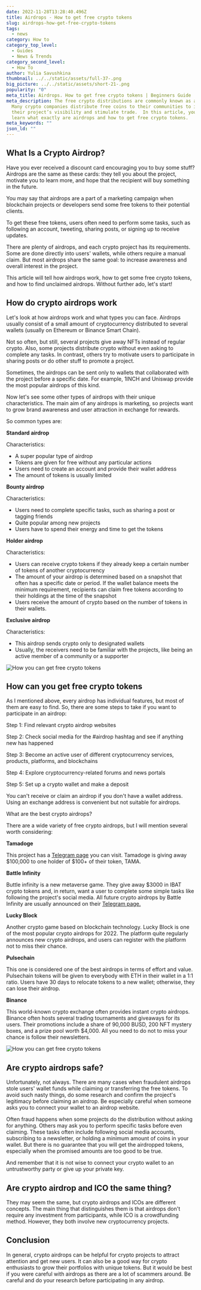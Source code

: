 ```yaml
---
date: 2022-11-28T13:28:40.496Z
title: Airdrops - How to get free crypto tokens
slug: airdrops-how-get-free-crypto-tokens
tags:
  - news
category: How to
category_top_level:
  - Guides
  - News & Trends
category_second_level:
  - How To
author: Yulia Savushkina
thumbnail: ../../static/assets/full-37-.png
big_picture: ../../static/assets/short-21-.png
popularity: "0"
meta_title: Airdrops. How to get free crypto tokens | Beginners Guide | A-ADS Blog
meta_description: The free crypto distributions are commonly known as airdrops.
  Many crypto companies distribute free coins to their communities to increase
  their project’s visibility and stimulate trade.  In this article, you will
  learn what exactly are airdrops and how to get free crypto tokens.
meta_keywords: ""
json_ld: ""
---
```

## What Is a Crypto Airdrop?

Have you ever received a discount card encouraging you to buy some stuff? Airdrops are the same as these cards: they tell you about the project, motivate you to learn more, and hope that the recipient will buy something in the future. 

You may say that airdrops are a part of a marketing campaign when blockchain projects or developers send some free tokens to their potential clients. 

To get these free tokens, users often need to perform some tasks, such as following an account, tweeting, sharing posts, or signing up to receive updates. 

There are plenty of airdrops, and each crypto project has its requirements. Some are done directly into users' wallets, while others require a manual claim. But most airdrops share the same goal: to increase awareness and overall interest in the project. 

This article will tell how airdrops work, how to get some free crypto tokens, and how to find unclaimed airdrops. Without further ado, let's start!

## How do crypto airdrops work

Let's look at how airdrops work and what types you can face. Airdrops usually consist of a small amount of cryptocurrency distributed to several wallets (usually on Ethereum or Binance Smart Chain). 

Not so often, but still, several projects give away NFTs instead of regular crypto. Also, some projects distribute crypto without even asking to complete any tasks. In contrast, others try to motivate users to participate in sharing posts or do other stuff to promote a project. 

Sometimes, the airdrops can be sent only to wallets that collaborated with the project before a specific date. For example, 1INCH and Uniswap provide the most popular airdrops of this kind. 

Now let's see some other types of airdrops with their unique characteristics. The main aim of any airdrops is marketing, so projects want to grow brand awareness and user attraction in exchange for rewards. 

So common types are: 

**Standard airdrop**

Characteristics: 

* A super popular type of airdrop
* Tokens are given for free without any particular actions
* Users need to create an account and provide their wallet address
* The amount of tokens is usually limited  

**Bounty airdrop**

Characteristics: 

* Users need to complete specific tasks, such as sharing a post or tagging friends 
* Quite popular among new projects 
* Users have to spend their energy and time to get the tokens

**Holder airdrop**

Characteristics:

* Users can receive crypto tokens if they already keep a certain number of tokens of another cryptocurrency
* The amount of your airdrop is determined based on a snapshot that often has a specific date or period. If the wallet balance meets the minimum requirement, recipients can claim free tokens according to their holdings at the time of the snapshot
* Users receive the amount of crypto based on the number of tokens in their wallets. 

**Exclusive airdrop** 

Characteristics: 

* This airdrop sends crypto only to designated wallets
* Usually, the receivers need to be familiar with the projects, like being an active member of a community or a supporter 

![How you can get free crypto tokens](../../static/assets/full-39-.png "How you can get free crypto tokens")

## How can you get free crypto tokens

As I mentioned above, every airdrop has individual features, but most of them are easy to find. So, there are some steps to take if you want to participate in an airdrop:  

Step 1: Find relevant crypto airdrop websites

Step 2: Check social media for the #airdrop hashtag and see if anything new has happened

Step 3: Become an active user of different cryptocurrency services, products, platforms, and blockchains

Step 4: Explore cryptocurrency-related forums and news portals 

Step 5: Set up a crypto wallet and make a deposit

You can't receive or claim an airdrop if you don't have a wallet address. Using an exchange address is convenient but not suitable for airdrops. 

What are the best crypto airdrops? 

There are a wide variety of free crypto airdrops, but I will mention several worth considering: 

**Tamadoge** 

This project has a [Telegram page](https://t.me/TamadogeOfficial) you can visit. Tamadoge is giving away $100,000 to one holder of $100+ of their token, TAMA.

**Battle Infinity** 

Buttle infinity is a new metaverse game. They give away $3000 in IBAT crypto tokens and, in return, want a user to complete some simple tasks like following the project's social media. All future crypto airdrops by Battle Infinity are usually announced on their [Telegram page.](https://t.me/battleinfinity)

**Lucky Block**

Another crypto game based on blockchain technology. Lucky Block is one of the most popular crypto airdrops for 2022. The platform quite regularly announces new crypto airdrops, and users can register with the platform not to miss their chance. 

**Pulsechain** 

This one is considered one of the best airdrops in terms of effort and value. Pulsechain tokens will be given to everybody with ETH in their wallet in a 1:1 ratio. Users have 30 days to relocate tokens to a new wallet; otherwise, they can lose their airdrop.  

**Binance** 

This world-known crypto exchange often provides instant crypto airdrops. Binance often hosts several trading tournaments and giveaways for its users. Their promotions include a share of 90,000 BUSD, 200 NFT mystery boxes, and a prize pool worth $4,000. All you need to do not to miss your chance is follow their newsletters.

![How you can get free crypto tokens](../../static/assets/full-38-.png "How you can get free crypto tokens")

## Are crypto airdrops safe?

Unfortunately, not always. There are many cases when fraudulent airdrops stole users' wallet funds while claiming or transferring the free tokens. To avoid such nasty things, do some research and confirm the project's legitimacy before claiming an airdrop. Be especially careful when someone asks you to connect your wallet to an airdrop website.

Often fraud happens when some projects do the distribution without asking for anything. Others may ask you to perform specific tasks before even claiming. These tasks often include following social media accounts, subscribing to a newsletter, or holding a minimum amount of coins in your wallet. But there is no guarantee that you will get the airdropped tokens, especially when the promised amounts are too good to be true. 

And remember that it is not wise to connect your crypto wallet to an untrustworthy party or give up your private key.

## Are crypto airdrop and ICO the same thing?

They may seem the same, but crypto airdrops and ICOs are different concepts. The main thing that distinguishes them is that airdrops don't require any investment from participants, while ICO is a crowdfunding method. However, they both involve new cryptocurrency projects.

## Conclusion 

In general, crypto airdrops can be helpful for crypto projects to attract attention and get new users. It can also be a good way for crypto enthusiasts to grow their portfolios with unique tokens. But it would be best if you were careful with airdrops as there are a lot of scammers around. Be careful and do your research before participating in any airdrop.